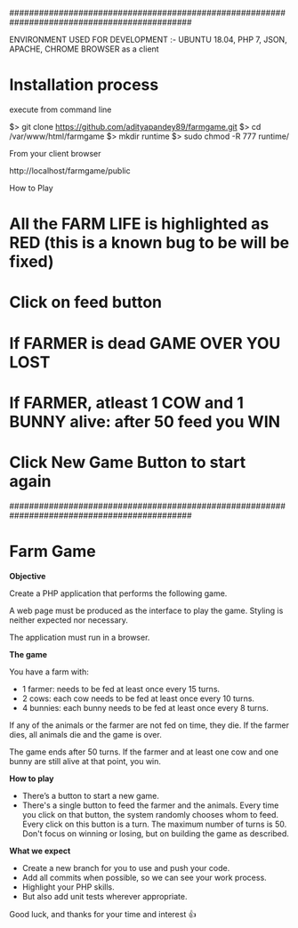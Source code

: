 #############################################################################################

ENVIRONMENT USED FOR DEVELOPMENT :- UBUNTU 18.04, PHP 7, JSON, APACHE, CHROME BROWSER as a client


# Installation process

execute from command line

$> git clone https://github.com/adityapandey89/farmgame.git
$> cd /var/www/html/farmgame
$> mkdir runtime
$> sudo chmod -R 777 runtime/

From your client browser

http://localhost/farmgame/public

How to Play

# All the FARM LIFE is highlighted as RED (this is a known bug to be will be fixed)
# Click on feed button
# If FARMER is dead GAME OVER YOU LOST
# If FARMER, atleast 1 COW and 1 BUNNY alive: after 50 feed you WIN
# Click New Game Button to start again

#############################################################################################

# Farm Game
**Objective**

Create a PHP application that performs the following game.

A web page must be produced as the interface to play the game. Styling is neither expected nor necessary.

The application must run in a browser.

**The game**

You have a farm with:

- 1 farmer: needs to be fed at least once every 15 turns.
- 2 cows: each cow needs to be fed at least once every 10 turns.
- 4 bunnies: each bunny needs to be fed at least once every 8 turns.

If any of the animals or the farmer are not fed on time, they die. If the farmer dies, all animals die and the game is over.

The game ends after 50 turns. If the farmer and at least one cow and one bunny are still alive at that point, you win.

**How to play**

- There’s a button to start a new game.
- There's a single button to feed the farmer and the animals. 
Every time you click on that button, the system randomly chooses whom to feed. 
Every click on this button is a turn. The maximum number of turns is 50.
Don't focus on winning or losing, but on building the game as described.

**What we expect**
- Create a new branch for you to use and push your code.
- Add all commits when possible, so we can see your work process.
- Highlight your PHP skills.
- But also add unit tests wherever appropriate.

Good luck, and thanks for your time and interest :+1:
